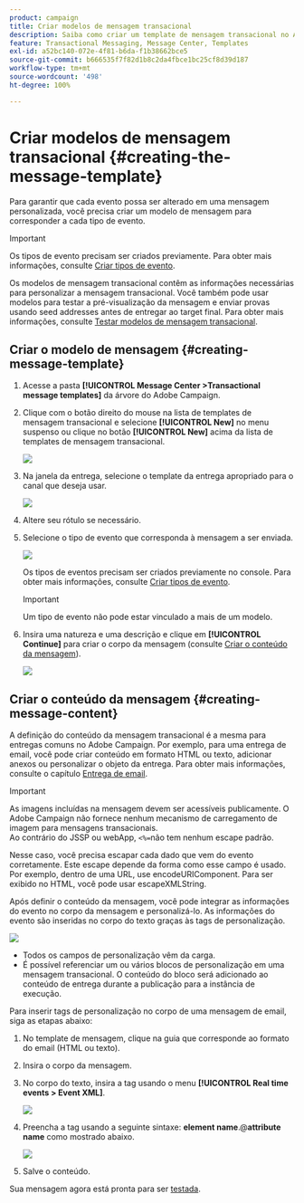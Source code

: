 ```yaml
---
product: campaign
title: Criar modelos de mensagem transacional
description: Saiba como criar um template de mensagem transacional no Adobe Campaign Classic
feature: Transactional Messaging, Message Center, Templates
exl-id: a52bc140-072e-4f81-b6da-f1b38662bce5
source-git-commit: b666535f7f82d1b8c2da4fbce1bc25cf8d39d187
workflow-type: tm+mt
source-wordcount: '498'
ht-degree: 100%

---
```


# Criar modelos de mensagem transacional {#creating-the-message-template}



Para garantir que cada evento possa ser alterado em uma mensagem personalizada, você precisa criar um modelo de mensagem para corresponder a cada tipo de evento.

>[!IMPORTANT]
>
>Os tipos de evento precisam ser criados previamente. Para obter mais informações, consulte [Criar tipos de evento](../../message-center/using/creating-event-types.md).

Os modelos de mensagem transacional contêm as informações necessárias para personalizar a mensagem transacional. Você também pode usar modelos para testar a pré-visualização da mensagem e enviar provas usando seed addresses antes de entregar ao target final. Para obter mais informações, consulte [Testar modelos de mensagem transacional](../../message-center/using/testing-message-templates.md).

## Criar o modelo de mensagem {#creating-message-template}

1. Acesse a pasta **[!UICONTROL Message Center >Transactional message templates]** da árvore do Adobe Campaign.

1. Clique com o botão direito do mouse na lista de templates de mensagem transacional e selecione **[!UICONTROL New]** no menu suspenso ou clique no botão **[!UICONTROL New]** acima da lista de templates de mensagem transacional.

   ![](assets/messagecenter_create_model_001.png)

1. Na janela da entrega, selecione o template da entrega apropriado para o canal que deseja usar.

   ![](assets/messagecenter_create_model_002.png)

1. Altere seu rótulo se necessário.

1. Selecione o tipo de evento que corresponda à mensagem a ser enviada.

   ![](assets/messagecenter_create_model_003.png)

   Os tipos de eventos precisam ser criados previamente no console. Para obter mais informações, consulte [Criar tipos de evento](../../message-center/using/creating-event-types.md).

   >[!IMPORTANT]
   >
   >Um tipo de evento não pode estar vinculado a mais de um modelo.

1. Insira uma natureza e uma descrição e clique em **[!UICONTROL Continue]** para criar o corpo da mensagem (consulte [Criar o conteúdo da mensagem](#creating-message-content)).

   ![](assets/messagecenter_create_model_004.png)

## Criar o conteúdo da mensagem {#creating-message-content}

A definição do conteúdo da mensagem transacional é a mesma para entregas comuns no Adobe Campaign. Por exemplo, para uma entrega de email, você pode criar conteúdo em formato HTML ou texto, adicionar anexos ou personalizar o objeto da entrega. Para obter mais informações, consulte o capítulo [Entrega de email](../../delivery/using/about-email-channel.md).

>[!IMPORTANT]
>
>As imagens incluídas na mensagem devem ser acessíveis publicamente. O Adobe Campaign não fornece nenhum mecanismo de carregamento de imagem para mensagens transacionais.\
>Ao contrário do JSSP ou webApp, `<%=`não tem nenhum escape padrão.
>
>Nesse caso, você precisa escapar cada dado que vem do evento corretamente. Este escape depende da forma como esse campo é usado. Por exemplo, dentro de uma URL, use encodeURIComponent. Para ser exibido no HTML, você pode usar escapeXMLString.

Após definir o conteúdo da mensagem, você pode integrar as informações do evento no corpo da mensagem e personalizá-lo. As informações do evento são inseridas no corpo do texto graças às tags de personalização.

![](assets/messagecenter_create_content_001.png)

* Todos os campos de personalização vêm da carga.
* É possível referenciar um ou vários blocos de personalização em uma mensagem transacional. O conteúdo do bloco será adicionado ao conteúdo de entrega durante a publicação para a instância de execução.

Para inserir tags de personalização no corpo de uma mensagem de email, siga as etapas abaixo:

1. No template de mensagem, clique na guia que corresponde ao formato do email (HTML ou texto).

1. Insira o corpo da mensagem.

1. No corpo do texto, insira a tag usando o menu **[!UICONTROL Real time events > Event XML]**.

   ![](assets/messagecenter_create_custo_002.png)

1. Preencha a tag usando a seguinte sintaxe: **element name**.@**attribute name** como mostrado abaixo.

   ![](assets/messagecenter_create_custo_003.png)

1. Salve o conteúdo.

Sua mensagem agora está pronta para ser [testada](../../message-center/using/testing-message-templates.md).
